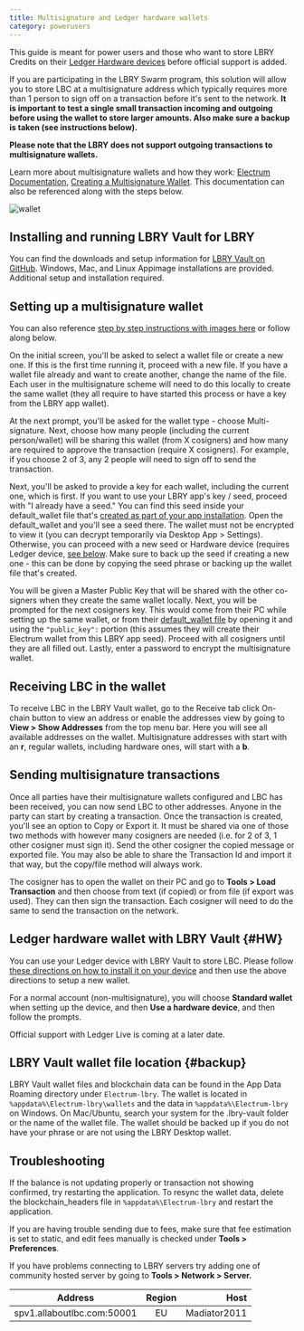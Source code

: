 ```yaml
---
title: Multisignature and Ledger hardware wallets
category: powerusers
---
```


This guide is meant for power users and those who want to store LBRY Credits on their [Ledger Hardware devices](#HW) before official support is added.

If you are participating in the LBRY Swarm program, this solution will allow you to store LBC at a multisignature address which typically requires more than 1 person to sign off on a transaction before it's sent to the network. **It is important to test a single small transaction incoming and outgoing before using the wallet to store larger amounts. Also make sure a backup is taken (see instructions below).**

**Please note that the LBRY does not support outgoing transactions to multisignature wallets.**

Learn more about multisignature wallets and how they work: [Electrum Documentation](http://docs.electrum.org/en/latest/multisig.html), [Creating a Multisignature Wallet](https://bitcoinelectrum.com/creating-a-multisig-wallet/). This documentation can also be referenced along with the steps below.

![wallet](https://spee.ch/2/multisig.jpg)

## Installing and running LBRY Vault for LBRY

You can find the downloads and setup information for [LBRY Vault on GitHub](https://github.com/kodxana/LBRY-Vault/releases). Windows, Mac, and Linux Appimage installations are provided. Additional setup and installation required.

## Setting up a multisignature wallet

You can also reference [step by step instructions with images here](https://drive.google.com/file/d/1zS9gXyfsz8e5gQGj8GrtlzCuhIWibQv4/view) or follow along below.

On the initial screen, you'll be asked to select a wallet file or create a new one. If this is the first time running it, proceed with a new file. If you have a wallet file already and want to create another, change the name of the file. Each user in the multisignature scheme will need to do this locally to create the same wallet (they all require to have started this process or have a key from the LBRY app wallet).

At the next prompt, you'll be asked for the wallet type - choose Multi-signature. Next, choose how many people (including the current person/wallet) will be sharing this wallet (from X cosigners) and how many are required to approve the transaction (require X cosigners). For example, if you choose 2 of 3, any 2 people will need to sign off to send the transaction.

Next, you'll be asked to provide a key for each wallet, including the current one, which is first. If you want to use your LBRY app's key / seed, proceed with  "I already have a seed." You can find this seed inside your default_wallet file that's [created as part of your app installation](https://lbry.com/faq/how-to-backup-wallet). Open the default_wallet and you'll see a seed there. The wallet must not be encrypted to view it (you can decrypt temporarily via Desktop App > Settings). Otherwise, you can proceed with a new seed or Hardware device (requires Ledger device, [see below](#HW). Make sure to back up the seed if creating a new one - this can be done by copying the seed phrase or backing up the wallet file that's created.

You will be given a Master Public Key that will be shared with the other co-signers when they create the same wallet locally. Next, you will be prompted for the next cosigners key. This would come from their PC while setting up the same wallet, or from their [default_wallet file](https://lbry.com/faq/how-to-backup-wallet) by opening it and using the ```"public_key":``` portion (this assumes they will create their Electrum wallet from this LBRY app seed). Proceed with all cosigners until they are all filled out. Lastly, enter a password to encrypt the multisignature wallet.

## Receiving LBC in the wallet

To receive LBC in the LBRY Vault wallet, go to the Receive tab click On-chain button to view an address or enable the addresses view by going to **View > Show Addresses** from the top menu bar. Here you will see all available addresses on the wallet. Multisignature addresses with start with an **r**, regular wallets, including hardware ones, will start with a **b**.

## Sending multisignature transactions

Once all parties have their multisignature wallets configured and LBC has been received, you can now send LBC to other addresses. Anyone in the party can start by creating a transaction. Once the transaction is created, you'll see an option to Copy or Export it. It must be shared via one of those two methods with however many cosigners are needed (i.e. for 2 of 3, 1 other cosigner must sign it). Send the other cosigner the copied message or exported file. You may also be able to share the Transaction Id and import it that way, but the copy/file method will always work.

The cosigner has to open the wallet on their PC and go to **Tools > Load Transaction** and then choose from text (if copied) or from file (if export was used). They can then sign the transaction. Each cosigner will need to do the same to send the transaction on the network.

## Ledger hardware wallet with LBRY Vault {#HW}

You can use your Ledger device with LBRY Vault to store LBC. Please follow [these directions on how to install it on your device](https://support.ledger.com/hc/en-us/articles/360012122999-LBRY-LBRY-) and then use the above directions to setup a new wallet. 

For a normal account (non-multisignature), you will choose **Standard wallet** when setting up the device, and then **Use a hardware device**, and then follow the prompts.

Official support with Ledger Live is coming at a later date. 

## LBRY Vault wallet file location {#backup}

LBRY Vault wallet files and blockchain data can be found in the App Data Roaming directory under `Electrum-lbry`. The wallet is located in `%appdata%\Electrum-lbry\wallets` and the data in `%appdata%\Electrum-lbry` on Windows. On Mac/Ubuntu, search your system for the .lbry-vault folder or the name of the wallet file. The wallet should be backed up if you do not have your phrase or are not using the LBRY Desktop wallet.

## Troubleshooting

If the balance is not updating properly or transaction not showing confirmed, try restarting the application. To resync the wallet data, delete the blockchain_headers file in `%appdata%\Electrum-lbry` and restart the application.

If you are having trouble sending due to fees, make sure that fee estimation is set to static, and edit fees manually is checked under **Tools > Preferences**.

If you have problems connecting to LBRY servers try adding one of community hosted server by going to **Tools > Network > Server.**

| Address   |      Region      |  Host |
|----------|:-------------:|------:|
| spv1.allaboutlbc.com:50001 |  EU | Madiator2011 |
